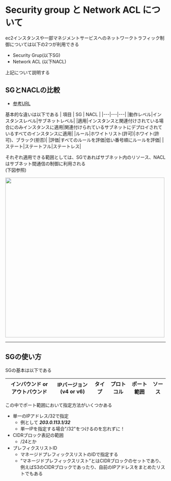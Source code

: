 # Security group と Network ACL について
ec2インスタンスや一部マネジメントサービスへのネットワークトラフィック制御については以下の2つが利用できる
- Security Grup(以下SG)
- Network ACL (以下NACL)

上記について説明する

## SGとNACLの比較
- [参考URL](https://docs.aws.amazon.com/ja_jp/vpc/latest/userguide/infrastructure-security.html)

基本的な違いは以下である
| 項目 | SG | NACL |
|---|---|---|
|動作レベル|インスタンスレベル|サブネットレベル|
|適用|インスタンスと関連付けされている場合にのみインスタンスに適用|関連付けられているサブネットにデプロイされているすべてのインスタンスに適用|
|ルール|ホワイトリスト(許可)|ホワイト(許可)、ブラック(拒否)|
|評価|すべてのルールを評価|低い番号順にルールを評価|
|ステート|ステートフル|ステートレス|

それぞれ適用できる範囲としては、SGであればサブネット内のリソース、NACLはサブネット間通信の制御に利用される   
(下図参照)

<img src="https://github.com/YoichiSoma/sites/assets/125415634/d41c71d8-e923-47d5-93c1-3f2a9de38fc7" width="500">

----
## SGの使い方
SGの基本は以下である

| インバウンド or アウトバウンド | IPバージョン(v4 or v6) | タイプ | プロトコル | ポート範囲 | ソース |
|---|---|---|---|---|---|

この中でポート範囲において指定方法がいくつかある
- 単一のIPアドレス/32で指定
   - 例として ***203.0.113.1/32*** 
   - 単一IPを指定する場合"/32"をつけるのを忘れずに！
- CIDRブロック表記の範囲
   - /24とか
- プレフィクスリストID
   - マネージドプレフィックスリストのIDで指定する
   - ”マネージドプレフィックスリスト”とはCIDRブロックのセットであり、例えばS3のCIDRブロックであったり、自前のIPアドレスをまとめたリストでもある
  



